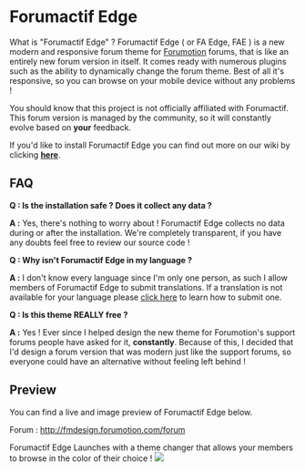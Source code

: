 # Forumactif Edge

What is "Forumactif Edge" ? Forumactif Edge ( or FA Edge, FAE ) is a new modern and responsive forum theme for [Forumotion](http://www.forumotion.com/) forums, that is like an entirely new forum version in itself. It comes ready with numerous plugins such as the ability to dynamically change the forum theme. Best of all it's responsive, so you can browse on your mobile device without any problems !

You should know that this project is not officially affiliated with Forumactif. This forum version is managed by the community, so it will constantly evolve based on **your** feedback.

If you'd like to install Forumactif Edge you can find out more on our wiki by clicking [**here**](https://github.com/SethClydesdale/forumactif-edge/wiki/Installing).

## FAQ

**Q : Is the installation safe ? Does it collect any data ?**

**A :** Yes, there's nothing to worry about ! Forumactif Edge collects no data during or after the installation. We're completely transparent, if you have any doubts feel free to review our source code !

**Q : Why isn't Forumactif Edge in my language ?**

**A :** I don't know every language since I'm only one person, as such I allow members of Forumactif Edge to submit translations. If a translation is not available for your language please [click here](https://github.com/SethClydesdale/forumactif-edge/wiki/Translating) to learn how to submit one.

**Q : Is this theme REALLY free ?**

**A :** Yes ! Ever since I helped design the new theme for Forumotion's support forums people have asked for it, **constantly**. Because of this, I decided that I'd design a forum version that was modern just like the support forums, so everyone could have an alternative without feeling left behind !

## Preview
You can find a live and image preview of Forumactif Edge below.

Forum : http://fmdesign.forumotion.com/forum

Forumactif Edge Launches with a theme changer that allows your members to browse in the color of their choice !
![](http://i.imgur.com/rrAWjWL.gif)
